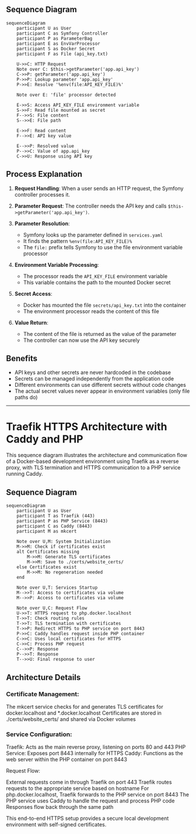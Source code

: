 ## Sequence Diagram

```mermaid
sequenceDiagram
    participant U as User
    participant C as Symfony Controller
    participant P as ParameterBag
    participant E as EnvVarProcessor
    participant S as Docker Secret
    participant F as File (api_key.txt)
    
    U->>C: HTTP Request
    Note over C: $this->getParameter('app.api_key')
    C->>P: getParameter('app.api_key')
    P->>P: Lookup parameter 'app.api_key'
    P->>E: Resolve '%env(file:API_KEY_FILE)%'
    
    Note over E: 'file' processor detected
    
    E->>S: Access API_KEY_FILE environment variable
    S->>F: Read file mounted as secret
    F-->>S: File content
    S-->>E: File path
    
    E->>F: Read content
    F-->>E: API key value
    
    E-->>P: Resolved value
    P-->>C: Value of app.api_key
    C->>U: Response using API key
```

## Process Explanation

1. **Request Handling**: When a user sends an HTTP request, the Symfony controller processes it.

2. **Parameter Request**: The controller needs the API key and calls `$this->getParameter('app.api_key')`.

3. **Parameter Resolution**:
    - Symfony looks up the parameter defined in `services.yaml`
    - It finds the pattern `%env(file:API_KEY_FILE)%`
    - The `file:` prefix tells Symfony to use the file environment variable processor

4. **Environment Variable Processing**:
    - The processor reads the `API_KEY_FILE` environment variable
    - This variable contains the path to the mounted Docker secret

5. **Secret Access**:
    - Docker has mounted the file `secrets/api_key.txt` into the container
    - The environment processor reads the content of this file

6. **Value Return**:
    - The content of the file is returned as the value of the parameter
    - The controller can now use the API key securely

## Benefits

- API keys and other secrets are never hardcoded in the codebase
- Secrets can be managed independently from the application code
- Different environments can use different secrets without code changes
- The actual secret values never appear in environment variables (only file paths do)


---

# Traefik HTTPS Architecture with Caddy and PHP

This sequence diagram illustrates the architecture and communication flow of a Docker-based development environment using Traefik as a reverse proxy, with TLS termination and HTTPS communication to a PHP service running Caddy.

## Sequence Diagram

```mermaid
sequenceDiagram
    participant U as User
    participant T as Traefik (443)
    participant P as PHP Service (8443)
    participant C as Caddy (8443)
    participant M as mkcert
    
    Note over U,M: System Initialization
    M->>M: Check if certificates exist
    alt Certificates missing
        M->>M: Generate TLS certificates
        M->>M: Save to ./certs/website_certs/
    else Certificates exist
        M->>M: No regeneration needed
    end
    
    Note over U,T: Services Startup
    M-->>T: Access to certificates via volume
    M-->>P: Access to certificates via volume
    
    Note over U,C: Request Flow
    U->>T: HTTPS request to php.docker.localhost
    T->>T: Check routing rules 
    T->>T: TLS termination with certificates
    T->>P: Redirect HTTPS to PHP service on port 8443
    P->>C: Caddy handles request inside PHP container
    C->>C: Uses local certificates for HTTPS
    C->>C: Process PHP request
    C-->>P: Response
    P-->>T: Response
    T-->>U: Final response to user
```

## Architecture Details

### Certificate Management:

The mkcert service checks for and generates TLS certificates for docker.localhost and *.docker.localhost
Certificates are stored in ./certs/website_certs/ and shared via Docker volumes


### Service Configuration:

Traefik: Acts as the main reverse proxy, listening on ports 80 and 443
PHP Service: Exposes port 8443 internally for HTTPS
Caddy: Functions as the web server within the PHP container on port 8443


Request Flow:

External requests come in through Traefik on port 443
Traefik routes requests to the appropriate service based on hostname
For php.docker.localhost, Traefik forwards to the PHP service on port 8443
The PHP service uses Caddy to handle the request and process PHP code
Responses flow back through the same path



This end-to-end HTTPS setup provides a secure local development environment with self-signed certificates.
